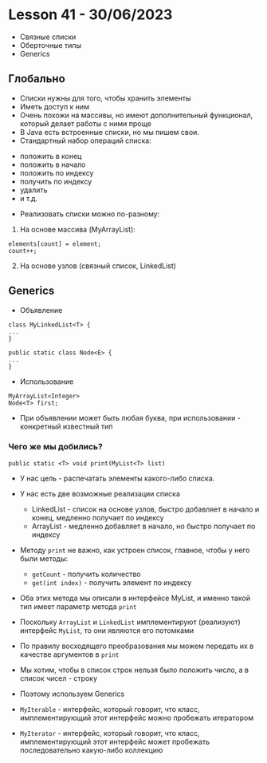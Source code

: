 # Lesson 41 - 30/06/2023

* Связные списки
* Оберточные типы
* Generics

## Глобально

* Списки нужны для того, чтобы хранить элементы
* Иметь доступ к ним
* Очень похожи на массивы, но имеют дополнительный функционал, который делает работы с ними проще
* В Java есть встроенные списки, но мы пишем свои.
* Стандартный набор операций списка:

- положить в конец
- положить в начало
- положить по индексу
- получить по индексу
- удалить
- и т.д.

* Реализовать списки можно по-разному:

1. На основе массива (MyArrayList):

```
elements[count] = element;
count++;
```

2. На основе узлов (связный список, LinkedList)

## Generics

* Объявление

```
class MyLinkedList<T> {
...
}

public static class Node<E> {
...
}
```

* Использование

```
MyArrayList<Integer>
Node<T> first;
```

* При объявлении может быть любая буква, при использовании - конкретный известный тип

### Чего же мы добились?

```
public static <T> void print(MyList<T> list)
```

* У нас цель - распечатать элементы какого-либо списка.
* У нас есть две возможные реализации списка
  * LinkedList - список на основе узлов, быстро добавляет в начало и конец, медленно получает по индексу
  * ArrayList - медленно добавляет в начало, но быстро получает по индексу
* Методу `print` не важно, как устроен список, главное, чтобы у него были методы:
  * `getCount` - получить количество
  * `get(int index)` - получить элемент по индексу
* Оба этих метода мы описали в интерфейсе MyList, и именно такой тип имеет параметр метода `print`
* Поскольку `ArrayList` и `LinkedList` имплементируют (реализуют) интерфейс `MyList`, то они являются его потомками
* По правилу восходящего преобразования мы можем передать их в качестве аргументов в `print`
* Мы хотим, чтобы в список строк нельзя было положить число, а в список чисел - строку
* Поэтому используем Generics

* `MyIterable` - интерфейс, который говорит, что класс, имплементирующий этот интерфейс можно пробежать итератором
* `MyIterator` - интерфейс, который говорит, что класс, имплементирующий этот интерфейс может пробежать последовательно какую-либо коллекцию